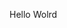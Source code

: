 Hello Wolrd


































































































































